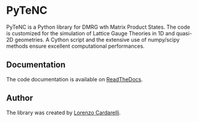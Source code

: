 # PyTeNC

PyTeNC is a Python library for DMRG wth Matrix Product States.
The code is customized for the simulation of Lattice Gauge Theories in 1D and quasi-2D geometries.
A Cython script and the extensive use of numpy/scipy methods ensure excellent computational performances.

## Documentation

The code documentation is available on [ReadTheDocs](https://pytenc.readthedocs.io/en/latest/).

## Author

The library was created by [Lorenzo Cardarelli](https://www.linkedin.com/in/lorenzo-cardarelli-ph-d-318026a8/).

<!-- You can find the thesis [here](https://www.repo.uni-hannover.de/handle/123456789/9278). -->
<!-- This is an example of uploaded image, drawn from the local folder 'data' ![TalkFirstSlide](../master/data/TalkFirstSlide.jpg) -->






